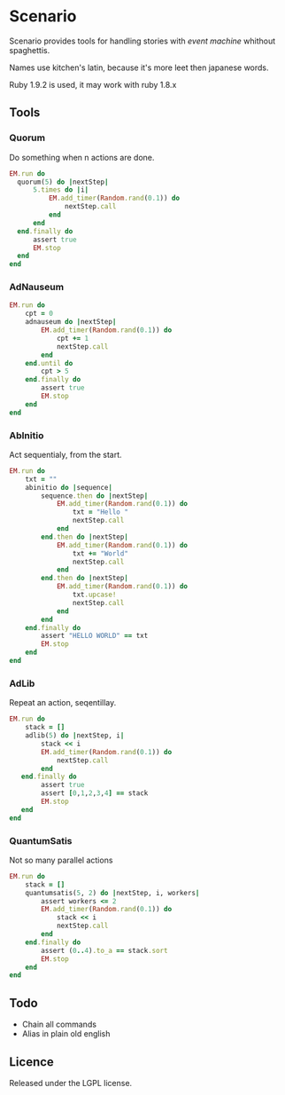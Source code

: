 Scenario
========

Scenario provides tools for handling stories with *event machine* whithout spaghettis.

Names use kitchen's latin, because it's more leet then japanese words.

Ruby 1.9.2 is used, it may work with ruby 1.8.x

Tools
-----

### Quorum

Do something when n actions are done.

```ruby
EM.run do
  quorum(5) do |nextStep|
      5.times do |i|
          EM.add_timer(Random.rand(0.1)) do
              nextStep.call
          end
      end
  end.finally do
      assert true
      EM.stop
  end
end

```

### AdNauseum

```ruby
EM.run do
    cpt = 0
    adnauseum do |nextStep|
        EM.add_timer(Random.rand(0.1)) do
            cpt += 1
            nextStep.call
        end
    end.until do
        cpt > 5
    end.finally do
        assert true
        EM.stop
    end
end
```

### AbInitio

Act sequentialy, from the start.

```ruby
EM.run do
    txt = ""
    abinitio do |sequence|
        sequence.then do |nextStep|
            EM.add_timer(Random.rand(0.1)) do
                txt = "Hello "
                nextStep.call
            end
        end.then do |nextStep|
            EM.add_timer(Random.rand(0.1)) do
                txt += "World"
                nextStep.call
            end
        end.then do |nextStep|
            EM.add_timer(Random.rand(0.1)) do
                txt.upcase!
                nextStep.call
            end
        end
    end.finally do
        assert "HELLO WORLD" == txt
        EM.stop
    end
end
```

### AdLib

Repeat an action, seqentillay.

```ruby
EM.run do
    stack = []
    adlib(5) do |nextStep, i|
        stack << i
        EM.add_timer(Random.rand(0.1)) do
            nextStep.call
        end
   end.finally do
        assert true
        assert [0,1,2,3,4] == stack
        EM.stop
   end
end
```

### QuantumSatis

Not so many parallel actions

```ruby
EM.run do
    stack = []
    quantumsatis(5, 2) do |nextStep, i, workers|
        assert workers <= 2
        EM.add_timer(Random.rand(0.1)) do
            stack << i
            nextStep.call
        end
    end.finally do
        assert (0..4).to_a == stack.sort
        EM.stop
    end
end
```

Todo
----

 * Chain all commands
 * Alias in plain old english

Licence
-------

Released under the LGPL license.
